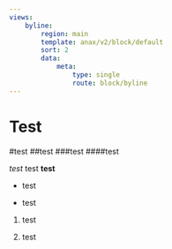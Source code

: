 ```yaml
---
views:
    byline:
        region: main
        template: anax/v2/block/default
        sort: 2
        data:
            meta:
                type: single
                route: block/byline
---
```

Test
===========

#test
##test
###test
####test

_test_ test __test__

+ test

* test

1. test

2. test